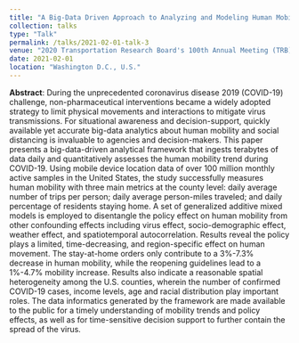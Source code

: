```yaml
---
title: "A Big-Data Driven Approach to Analyzing and Modeling Human Mobility Trend under Non-Pharmaceutical Interventions during COVID-19 Pandemic"
collection: talks
type: "Talk"
permalink: /talks/2021-02-01-talk-3
venue: "2020 Transportation Research Board's 100th Annual Meeting (TRB)"
date: 2021-02-01
location: "Washington D.C., U.S."
---
```

**Abstract**: During the unprecedented coronavirus disease 2019 (COVID-19) challenge, non-pharmaceutical interventions became a widely adopted strategy to limit physical movements and interactions to mitigate virus transmissions. For situational awareness and decision-support, quickly available yet accurate big-data analytics about human mobility and social distancing is invaluable to agencies and decision-makers. This paper presents a big-data-driven analytical framework that ingests terabytes of data daily and quantitatively assesses the human mobility trend during COVID-19. Using mobile device location data of over 100 million monthly active samples in the United States, the study successfully measures human mobility with three main metrics at the county level: daily average number of trips per person; daily average person-miles traveled; and daily percentage of residents staying home. A set of generalized additive mixed models is employed to disentangle the policy effect on human mobility from other confounding effects including virus effect, socio-demographic effect, weather effect, and spatiotemporal autocorrelation. Results reveal the policy plays a limited, time-decreasing, and region-specific effect on human movement. The stay-at-home orders only contribute to a 3%-7.3% decrease in human mobility, while the reopening guidelines lead to a 1%-4.7% mobility increase. Results also indicate a reasonable spatial heterogeneity among the U.S. counties, wherein the number of confirmed COVID-19 cases, income levels, age and racial distribution play important roles. The data informatics generated by the framework are made available to the public for a timely understanding of mobility trends and policy effects, as well as for time-sensitive decision support to further contain the spread of the virus.
